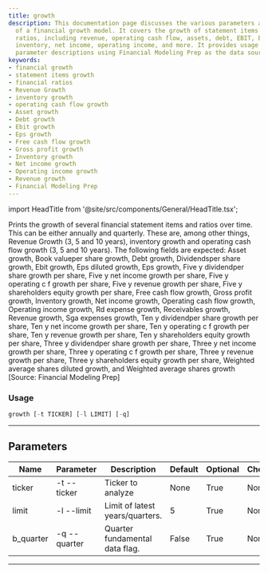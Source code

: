 ```yaml
---
title: growth
description: This documentation page discusses the various parameters and functionalities
  of a financial growth model. It covers the growth of statement items and financial
  ratios, including revenue, operating cash flow, assets, debt, EBIT, EPS, gross profit,
  inventory, net income, operating income, and more. It provides usage examples and
  parameter descriptions using Financial Modeling Prep as the data source.
keywords:
- financial growth
- statement items growth
- financial ratios
- Revenue Growth
- inventory growth
- operating cash flow growth
- Asset growth
- Debt growth
- Ebit growth
- Eps growth
- Free cash flow growth
- Gross profit growth
- Inventory growth
- Net income growth
- Operating income growth
- Revenue growth
- Financial Modeling Prep
---
```


import HeadTitle from '@site/src/components/General/HeadTitle.tsx';

<HeadTitle title="stocks /fa/growth - Reference | OpenBB Terminal Docs" />

Prints the growth of several financial statement items and ratios over time. This can be either annually and quarterly. These are, among other things, Revenue Growth (3, 5 and 10 years), inventory growth and operating cash flow growth (3, 5 and 10 years). The following fields are expected: Asset growth, Book valueper share growth, Debt growth, Dividendsper share growth, Ebit growth, Eps diluted growth, Eps growth, Five y dividendper share growth per share, Five y net income growth per share, Five y operating c f growth per share, Five y revenue growth per share, Five y shareholders equity growth per share, Free cash flow growth, Gross profit growth, Inventory growth, Net income growth, Operating cash flow growth, Operating income growth, Rd expense growth, Receivables growth, Revenue growth, Sga expenses growth, Ten y dividendper share growth per share, Ten y net income growth per share, Ten y operating c f growth per share, Ten y revenue growth per share, Ten y shareholders equity growth per share, Three y dividendper share growth per share, Three y net income growth per share, Three y operating c f growth per share, Three y revenue growth per share, Three y shareholders equity growth per share, Weighted average shares diluted growth, and Weighted average shares growth [Source: Financial Modeling Prep]

### Usage

```python wordwrap
growth [-t TICKER] [-l LIMIT] [-q]
```

---

## Parameters

| Name | Parameter | Description | Default | Optional | Choices |
| ---- | --------- | ----------- | ------- | -------- | ------- |
| ticker | -t  --ticker | Ticker to analyze | None | True | None |
| limit | -l  --limit | Limit of latest years/quarters. | 5 | True | None |
| b_quarter | -q  --quarter | Quarter fundamental data flag. | False | True | None |

---
